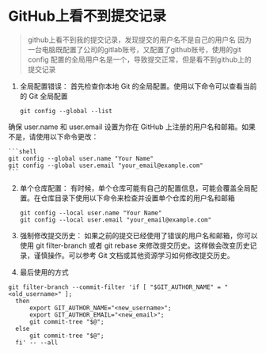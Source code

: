 # GitHub上看不到提交记录

> github上看不到我的提交记录，发现提交的用户名不是自己的用户名
> 因为一台电脑既配置了公司的gitlab账号，又配置了github账号，使用的git config 配置的全局用户名是一个，导致提交正常，但是看不到github上的提交记录

1. 全局配置错误： 首先检查你本地 Git 的全局配置。使用以下命令可以查看当前的 Git 全局配置

    ```shell
    git config --global --list
    ```

确保 user.name 和 user.email 设置为你在 GitHub 上注册的用户名和邮箱。如果不是，请使用以下命令更改：

    ```shell
    git config --global user.name "Your Name"
    git config --global user.email "your_email@example.com"
    ```

2. 单个仓库配置： 有时候，单个仓库可能有自己的配置信息，可能会覆盖全局配置。在仓库目录下使用以下命令来检查并设置单个仓库的用户名和邮箱

    ```shell
    git config --local user.name "Your Name"
    git config --local user.email "your_email@example.com"
    ```

3. 强制修改提交历史： 如果之前的提交已经使用了错误的用户名和邮箱，你可以使用 git filter-branch 或者 git rebase 来修改提交历史。这样做会改变历史记录，谨慎操作。可以参考 Git 文档或其他资源学习如何修改提交历史。

4. 最后使用的方式

```shell
git filter-branch --commit-filter 'if [ "$GIT_AUTHOR_NAME" = "<old_username>" ];
  then
      export GIT_AUTHOR_NAME="<new_username>";
      export GIT_AUTHOR_EMAIL="<new_email>";
      git commit-tree "$@";
  else
      git commit-tree "$@";
  fi' -- --all
```